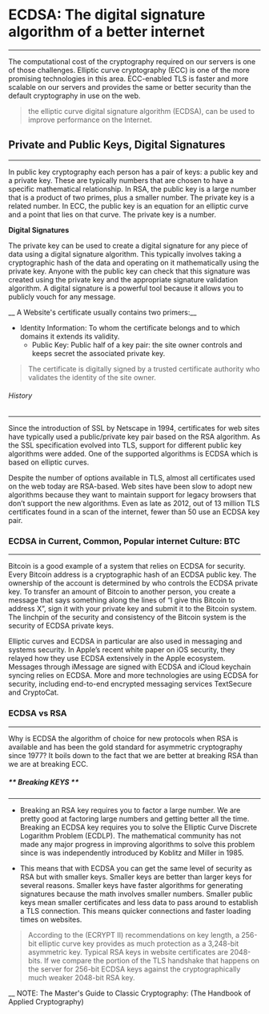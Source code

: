 # ECDSA: The digital signature algorithm of a better internet
---

  The computational cost of the cryptography required on our servers is one of those challenges. Elliptic curve cryptography (ECC) is one of the more promising technologies in this area. ECC-enabled TLS is faster and more scalable on our servers and provides the same or better security than the default cryptography in use on the web.
> the elliptic curve digital signature algorithm (ECDSA), can be used to improve performance on the Internet. 

## Private and Public Keys, Digital Signatures
---

  In public key cryptography each person has a pair of keys: a public key and a private key. These are typically numbers that are chosen to have a specific mathematical relationship. In RSA, the public key is a large number that is a product of two primes, plus a smaller number. The private key is a related number. In ECC, the public key is an equation for an elliptic curve and a point that lies on that curve. The private key is a number. 

**Digital Signatures**

  The private key can be used to create a digital signature for any piece of data using a digital signature algorithm. This typically involves taking a cryptographic hash of the data and operating on it mathematically using the private key. Anyone with the public key can check that this signature was created using the private key and the appropriate signature validation algorithm. A digital signature is a powerful tool because it allows you to publicly vouch for any message.

__ A Website's certificate usually contains two primers:__
- Identity Information: To whom the certificate belongs and to which domains it extends its validity.
	- Public Key: Public half of a key pair: the site owner controls and keeps secret the associated private key.
> The certificate is digitally signed by a trusted certificate authority who validates the identity of the site owner.

###### History
---

Since the introduction of SSL by Netscape in 1994, certificates for web sites have typically used a public/private key pair based on the RSA algorithm. As the SSL specification evolved into TLS, support for different public key algorithms were added. One of the supported algorithms is ECDSA which is based on elliptic curves.

Despite the number of options available in TLS, almost all certificates used on the web today are RSA-based. Web sites have been slow to adopt new algorithms because they want to maintain support for legacy browsers that don’t support the new algorithms. Even as late as 2012, out of 13 million TLS certificates found in a scan of the internet, fewer than 50 use an ECDSA key pair.



### ECDSA in Current, Common, Popular internet Culture: BTC
---

Bitcoin is a good example of a system that relies on ECDSA for security. Every Bitcoin address is a cryptographic hash of an ECDSA public key. The ownership of the account is determined by who controls the ECDSA private key. To transfer an amount of Bitcoin to another person, you create a message that says something along the lines of “I give this Bitcoin to address X”, sign it with your private key and submit it to the Bitcoin system. The linchpin of the security and consistency of the Bitcoin system is the security of ECDSA private keys.

Elliptic curves and ECDSA in particular are also used in messaging and systems security. In Apple’s recent white paper on iOS security, they relayed how they use ECDSA extensively in the Apple ecosystem. Messages through iMessage are signed with ECDSA and iCloud keychain syncing relies on ECDSA. More and more technologies are using ECDSA for security, including end-to-end encrypted messaging services TextSecure and CryptoCat.

### ECDSA vs RSA
---
Why is ECDSA the algorithm of choice for new protocols when RSA is available and has been the gold standard for asymmetric cryptography since 1977? It boils down to the fact that we are better at breaking RSA than we are at breaking ECC.

##### ** Breaking KEYS **
---

- Breaking an RSA key requires you to factor a large number. We are pretty good at factoring large numbers and getting better all the time. Breaking an ECDSA key requires you to solve the Elliptic Curve Discrete Logarithm Problem (ECDLP). The mathematical community has not made any major progress in improving algorithms to solve this problem since is was independently introduced by Koblitz and Miller in 1985.

- This means that with ECDSA you can get the same level of security as RSA but with smaller keys. Smaller keys are better than larger keys for several reasons. Smaller keys have faster algorithms for generating signatures because the math involves smaller numbers. Smaller public keys mean smaller certificates and less data to pass around to establish a TLS connection. This means quicker connections and faster loading times on websites.

> According to the (ECRYPT II)[](http://www.keylength.com/en/3/) recommendations on key length, a 256-bit elliptic curve key provides as much protection as a 3,248-bit asymmetric key. Typical RSA keys in website certificates are 2048-bits. If we compare the portion of the TLS handshake that happens on the server for 256-bit ECDSA keys against the cryptographically much weaker 2048-bit RSA key.

__ NOTE: The Master's Guide to Classic Cryptography: (The Handbook of Applied Cryptography)[](http://cacr.uwaterloo.ca/hac/)
